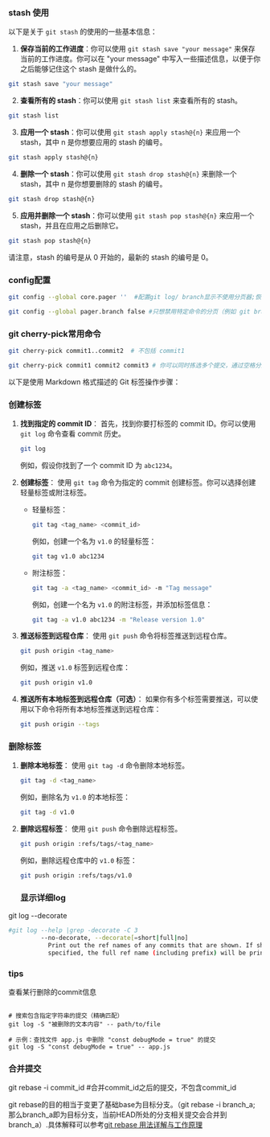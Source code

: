 ### stash 使用
以下是关于 `git stash` 的使用的一些基本信息：

1. **保存当前的工作进度**：你可以使用 `git stash save "your message"` 来保存当前的工作进度。你可以在 "your message" 中写入一些描述信息，以便于你之后能够记住这个 stash 是做什么的。

```bash
git stash save "your message"
```

2. **查看所有的 stash**：你可以使用 `git stash list` 来查看所有的 stash。

```bash
git stash list
```

3. **应用一个 stash**：你可以使用 `git stash apply stash@{n}` 来应用一个 stash，其中 n 是你想要应用的 stash 的编号。

```bash
git stash apply stash@{n}
```

4. **删除一个 stash**：你可以使用 `git stash drop stash@{n}` 来删除一个 stash，其中 n 是你想要删除的 stash 的编号。

```bash
git stash drop stash@{n}
```

5. **应用并删除一个 stash**：你可以使用 `git stash pop stash@{n}` 来应用一个 stash，并且在应用之后删除它。

```bash
git stash pop stash@{n}
```

请注意，stash 的编号是从 0 开始的，最新的 stash 的编号是 0。

### config配置

```bash
git config --global core.pager ''  #配置git log/ branch显示不使用分页器;恢复的话配置为'less'
```
```bash
git config --global pager.branch false #只想禁用特定命令的分页（例如 git branch），可以使用
```

### git cherry-pick常用命令

```bash
git cherry-pick commit1..commit2  # 不包括 commit1

git cherry-pick commit1 commit2 commit3 # 你可以同时拣选多个提交，通过空格分隔它们的哈希值
```


以下是使用 Markdown 格式描述的 Git 标签操作步骤：

### 创建标签

1. **找到指定的 commit ID**：
   首先，找到你要打标签的 commit ID。你可以使用 `git log` 命令查看 commit 历史。

   ```sh
   git log
   ```

   例如，假设你找到了一个 commit ID 为 `abc1234`。

2. **创建标签**：
   使用 `git tag` 命令为指定的 commit 创建标签。你可以选择创建轻量标签或附注标签。

   - 轻量标签：

     ```sh
     git tag <tag_name> <commit_id>
     ```

     例如，创建一个名为 `v1.0` 的轻量标签：

     ```sh
     git tag v1.0 abc1234
     ```

   - 附注标签：

     ```sh
     git tag -a <tag_name> <commit_id> -m "Tag message"
     ```

     例如，创建一个名为 `v1.0` 的附注标签，并添加标签信息：

     ```sh
     git tag -a v1.0 abc1234 -m "Release version 1.0"
     ```

3. **推送标签到远程仓库**：
   使用 `git push` 命令将标签推送到远程仓库。

   ```sh
   git push origin <tag_name>
   ```

   例如，推送 `v1.0` 标签到远程仓库：

   ```sh
   git push origin v1.0
   ```

4. **推送所有本地标签到远程仓库（可选）**：
   如果你有多个标签需要推送，可以使用以下命令将所有本地标签推送到远程仓库：

   ```sh
   git push origin --tags
   ```

### 删除标签

1. **删除本地标签**：
   使用 `git tag -d` 命令删除本地标签。

   ```sh
   git tag -d <tag_name>
   ```

   例如，删除名为 `v1.0` 的本地标签：

   ```sh
   git tag -d v1.0
   ```

2. **删除远程标签**：
   使用 `git push` 命令删除远程标签。

   ```sh
   git push origin :refs/tags/<tag_name>
   ```

   例如，删除远程仓库中的 `v1.0` 标签：

   ```sh
   git push origin :refs/tags/v1.0
   ```
   ### 显示详细log

  git log --decorate 

```bash
#git log --help |grep -decorate -C 3
         --no-decorate, --decorate[=short|full|no]
           Print out the ref names of any commits that are shown. If short is specified, the ref name prefixes refs/heads/, refs/tags/ and refs/remotes/ will not be printed. If full is
           specified, the full ref name (including prefix) will be printed. The default option is short.
```

### tips

查看某行删除的commit信息

```shell

# 搜索包含指定字符串的提交（精确匹配）
git log -S "被删除的文本内容" -- path/to/file

# 示例：查找文件 app.js 中删除 "const debugMode = true" 的提交
git log -S "const debugMode = true" -- app.js
```

### 合并提交

git rebase -i commit_id #合并commit_id之后的提交，不包含commit_id

git rebase的目的相当于变更了基础base为目标分支。（git rebase -i  branch_a;那么branch_a即为目标分支，当前HEAD所处的分支相关提交会合并到branch_a）.具体解释可以参考[git rebase 用法详解与工作原理
](https://waynerv.com/posts/git-rebase-intro/)